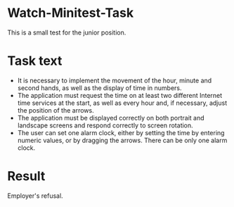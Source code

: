 # Watch-Minitest-Task
This is a small test for the junior position.

# Task text
- It is necessary to implement the movement of the hour, minute and second hands, as well as the display of time in numbers.
- The application must request the time on at least two different Internet time services at the start, as well as every hour and, if necessary, adjust the position of the arrows.
- The application must be displayed correctly on both portrait and landscape screens and respond correctly to screen rotation.
- The user can set one alarm clock, either by setting the time by entering numeric values, or by dragging the arrows. There can be only one alarm clock.

# Result
Employer's refusal.
